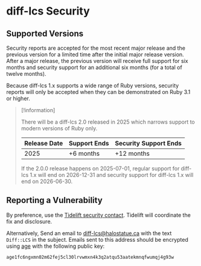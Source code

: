 # diff-lcs Security

## Supported Versions

Security reports are accepted for the most recent major release and the previous
version for a limited time after the initial major release version. After a
major release, the previous version will receive full support for six months and
security support for an additional six months (for a total of twelve months).

Because diff-lcs 1.x supports a wide range of Ruby versions, security reports
will only be accepted when they can be demonstrated on Ruby 3.1 or higher.

> [!information]
>
> There will be a diff-lcs 2.0 released in 2025 which narrows support to modern
> versions of Ruby only.
>
> | Release Date | Support Ends | Security Support Ends |
> | ------------ | ------------ | --------------------- |
> | 2025         | +6 months    | +12 months            |
>
> If the 2.0.0 release happens on 2025-07-01, regular support for diff-lcs 1.x
> will end on 2026-12-31 and security support for diff-lcs 1.x will end on
> 2026-06-30.

## Reporting a Vulnerability

By preference, use the [Tidelift security contact][tidelift]. Tidelift will
coordinate the fix and disclosure.

Alternatively, Send an email to [diff-lcs@halostatue.ca][email] with the text
`Diff::LCS` in the subject. Emails sent to this address should be encrypted
using [age][age] with the following public key:

```
age1fc6ngxmn02m62fej5cl30lrvwmxn4k3q2atqu53aatekmnqfwumqj4g93w
```

[tidelift]: https://tidelift.com/security
[email]: mailto:diff-lcs@halostatue.ca
[age]: https://github.com/FiloSottile/age
